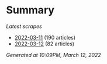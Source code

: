 # Summary
*Latest scrapes*
* [2022-03-11](https://github.com/nuuuwan/news_lk/blob/data/news_lk.2022-03-11.json) (190 articles)
* [2022-03-12](https://github.com/nuuuwan/news_lk/blob/data/news_lk.2022-03-12.json) (82 articles)

*Generated at 10:09PM, March 12, 2022*